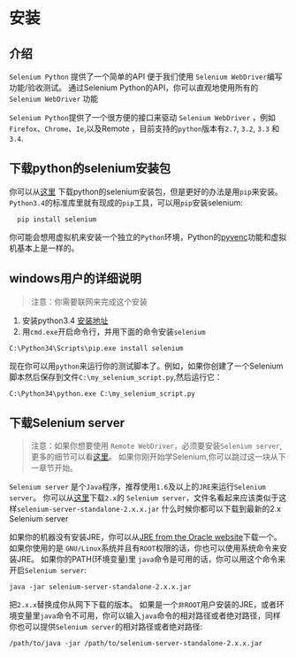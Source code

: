 # 安装
## 介绍
`Selenium Python` 提供了一个简单的API 便于我们使用 `Selenium WebDriver`编写 功能/验收测试。
通过Selenium Python的API，你可以直观地使用所有的 `Selenium WebDriver` 功能

`Selenium Python`提供了一个很方便的接口来驱动 `Selenium WebDriver` ，例如 `Firefox`、`Chrome`、`Ie`,以及Remote
，目前支持的`python`版本有`2.7`, `3.2`, `3.3` 和 `3.4`.

## 下载python的selenium安装包
你可以从[这里](http://pypi.python.org/pypi/selenium) 下载python的selenium安装包，但是更好的办法是用`pip`来安装。
`Python3.4`的标准库里就有现成的`pip`工具，可以用`pip`安装selenium:
```shell
  pip install selenium
```
你可能会想用虚拟机来安装一个独立的`Python`环境，Python的[pyvenc](http://docs.python.org/3.4/using/scripts.html#scripts-pyvenv)功能和虚拟机基本上是一样的。

## windows用户的详细说明
> 注意：你需要联网来完成这个安装

1. 安装python3.4 [安装地址](http://www.python.org/download)
2. 用`cmd.exe`开启命令行，并用下面的命令安装`selenium`
```shell
C:\Python34\Scripts\pip.exe install selenium
```
现在你可以用`python`来运行你的测试脚本了。例如，如果你创建了一个Selenium脚本然后保存到文件`C:\my_selenium_script.py`,然后运行它：
```shell
C:\Python34\python.exe C:\my_selenium_script.py
```
## 下载Selenium server
> 注意：如果你想要使用 `Remote WebDriver`，必须要安装`Selenium server`,更多的细节可以看[这里](http://selenium-python.readthedocs.org/getting-started.html#selenium-remote-webdriver)。
> 如果你刚开始学Selenium,你可以跳过这一块从下一章节开始。

`Selenium server` 是个`Java`程序，推荐使用`1.6`及以上的`JRE`来运行`Selenium server`。
你可以从[这里](http://seleniumhq.org/download/)下载`2.x`的 `Selenium server`，文件名看起来应该类似于这样`selenium-server-standalone-2.x.x.jar`
什么时候你都可以下载到最新的2.x Selenium server

如果你的机器没有安装JRE，你可以从[JRE from the Oracle website](http://www.oracle.com/technetwork/java/javase/downloads/index.html)下载一个。如果你使用的是  `GNU/Linux`系统并且有`ROOT`权限的话，你也可以使用系统命令来安装JRE。
如果你的PATH(环境变量)里 `java`命令是可用的话，你可以用这个命令来开启`Selenium server`:
```shell
java -jar selenium-server-standalone-2.x.x.jar
```
把`2.x.x`替换成你从网下下载的版本。
如果是一个`非ROOT`用户安装的JRE，或者环境变量里`java`命令不可用，你可以输入`java`命令的相对路径或者绝对路径，同样你也可以提供`Selenium server`的相对路径或者绝对路径:
```shell
/path/to/java -jar /path/to/selenium-server-standalone-2.x.x.jar
```
